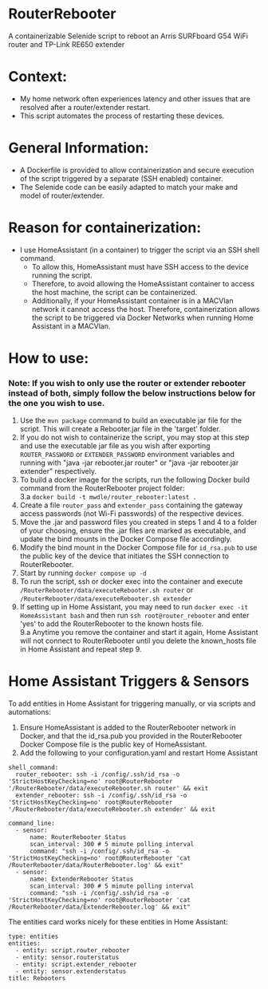 # RouterRebooter
A containerizable Selenide script to reboot an Arris SURFboard G54 WiFi router and TP-Link RE650 extender

# Context:
* My home network often experiences latency and other issues that are resolved after a router/extender restart.
* This script automates the process of restarting these devices.

# General Information:
* A Dockerfile is provided to allow containerization and secure execution of the script triggered by a separate (SSH enabled) container.
* The Selenide code can be easily adapted to match your make and model of router/extender.

# Reason for containerization:
* I use HomeAssistant (in a container) to trigger the script via an SSH shell command.
  * To allow this, HomeAssistant must have SSH access to the device running the script.
  * Therefore, to avoid allowing the HomeAssistant container to access the host machine, the script can be containerized.
  * Additionally, if your HomeAssistant container is in a MACVlan network it cannot access the host. Therefore, containerization allows the script to be triggered via Docker Networks when running Home Assistant in a MACVlan.

# How to use:
### Note: If you wish to only use the router or extender rebooter instead of both, simply follow the below instructions below for the one you wish to use.
1. Use the ```mvn package``` command to build an executable jar file for the script. This will create a Rebooter.jar file in the 'target' folder.
2. If you do not wish to containerize the script, you may stop at this step and use the executable jar file as you wish after exporting ```ROUTER_PASSWORD``` or ```EXTENDER_PASSWORD``` environment variables and running with "java -jar rebooter.jar router" or "java -jar rebooter.jar extender" respectively.
3. To build a docker image for the scripts, run the following Docker build command from the RouterRebooter project folder:  
  3.a ```docker build -t mwdle/router_rebooter:latest .```
4. Create a file ```router_pass``` and ```extender_pass``` containing the gateway access passwords (not Wi-Fi passwords) of the respective devices.
5. Move the .jar and password files you created in steps 1 and 4 to a folder of your choosing, ensure the .jar files are marked as executable, and update the bind mounts in the Docker Compose file accordingly.
6. Modify the bind mount in the Docker Compose file for ```id_rsa.pub``` to use the public key of the device that initiates the SSH connection to RouterRebooter.
7. Start by running ```docker compose up -d```
8. To run the script, ssh or docker exec into the container and execute ```/RouterRebooter/data/executeRebooter.sh router``` or ```/RouterRebooter/data/executeRebooter.sh extender```
9. If setting up in Home Assistant, you may need to run ```docker exec -it HomeAssistant bash``` and then run ```ssh root@router_rebooter``` and enter 'yes' to add the RouterRebooter to the known hosts file.  
  9.a Anytime you remove the container and start it again, Home Assistant will not connect to RouterRebooter until you delete the known_hosts file in Home Assistant and repeat step 9. 
# Home Assistant Triggers & Sensors
To add entities in Home Assistant for triggering manually, or via scripts and automations:  
1. Ensure HomeAssistant is added to the RouterRebooter network in Docker, and that the id_rsa.pub you provided in the RouterRebooter Docker Compose file is the public key of HomeAssistant.
2. Add the following to your configuration.yaml and restart Home Assistant

```
shell_command:
  router_rebooter: ssh -i /config/.ssh/id_rsa -o 'StrictHostKeyChecking=no' root@RouterRebooter '/RouterRebooter/data/executeRebooter.sh router' && exit
  extender_rebooter: ssh -i /config/.ssh/id_rsa -o 'StrictHostKeyChecking=no' root@RouterRebooter '/RouterRebooter/data/executeRebooter.sh extender' && exit

command_line:
  - sensor:
      name: RouterRebooter Status
      scan_interval: 300 # 5 minute polling interval
      command: "ssh -i /config/.ssh/id_rsa -o 'StrictHostKeyChecking=no' root@RouterRebooter 'cat /RouterRebooter/data/RouterRebooter.log' && exit"
  - sensor:
      name: ExtenderRebooter Status
      scan_interval: 300 # 5 minute polling interval
      command: "ssh -i /config/.ssh/id_rsa -o 'StrictHostKeyChecking=no' root@RouterRebooter 'cat /RouterRebooter/data/ExtenderRebooter.log' && exit"
``` 

The entities card works nicely for these entities in Home Assistant:  

```
type: entities
entities:
  - entity: script.router_rebooter
  - entity: sensor.routerstatus
  - entity: script.extender_rebooter
  - entity: sensor.extenderstatus
title: Rebooters
```